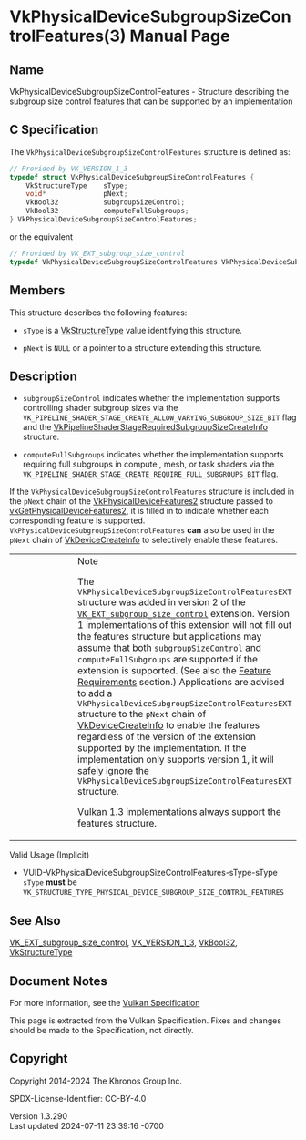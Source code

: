 # VkPhysicalDeviceSubgroupSizeControlFeatures(3) Manual Page

## Name

VkPhysicalDeviceSubgroupSizeControlFeatures - Structure describing the
subgroup size control features that can be supported by an
implementation



## <a href="#_c_specification" class="anchor"></a>C Specification

The `VkPhysicalDeviceSubgroupSizeControlFeatures` structure is defined
as:

``` c
// Provided by VK_VERSION_1_3
typedef struct VkPhysicalDeviceSubgroupSizeControlFeatures {
    VkStructureType    sType;
    void*              pNext;
    VkBool32           subgroupSizeControl;
    VkBool32           computeFullSubgroups;
} VkPhysicalDeviceSubgroupSizeControlFeatures;
```

or the equivalent

``` c
// Provided by VK_EXT_subgroup_size_control
typedef VkPhysicalDeviceSubgroupSizeControlFeatures VkPhysicalDeviceSubgroupSizeControlFeaturesEXT;
```

## <a href="#_members" class="anchor"></a>Members

This structure describes the following features:

- `sType` is a [VkStructureType](https://registry.khronos.org/vulkan/specs/1.3-extensions/man/html/VkStructureType.html) value identifying
  this structure.

- `pNext` is `NULL` or a pointer to a structure extending this
  structure.

## <a href="#_description" class="anchor"></a>Description

- <span id="extension-features-subgroupSizeControl"></span>
  `subgroupSizeControl` indicates whether the implementation supports
  controlling shader subgroup sizes via the
  `VK_PIPELINE_SHADER_STAGE_CREATE_ALLOW_VARYING_SUBGROUP_SIZE_BIT` flag
  and the
  [VkPipelineShaderStageRequiredSubgroupSizeCreateInfo](https://registry.khronos.org/vulkan/specs/1.3-extensions/man/html/VkPipelineShaderStageRequiredSubgroupSizeCreateInfo.html)
  structure.

- <span id="extension-features-computeFullSubgroups"></span>
  `computeFullSubgroups` indicates whether the implementation supports
  requiring full subgroups in compute , mesh, or task shaders via the
  `VK_PIPELINE_SHADER_STAGE_CREATE_REQUIRE_FULL_SUBGROUPS_BIT` flag.

If the `VkPhysicalDeviceSubgroupSizeControlFeatures` structure is
included in the `pNext` chain of the
[VkPhysicalDeviceFeatures2](https://registry.khronos.org/vulkan/specs/1.3-extensions/man/html/VkPhysicalDeviceFeatures2.html) structure
passed to
[vkGetPhysicalDeviceFeatures2](https://registry.khronos.org/vulkan/specs/1.3-extensions/man/html/vkGetPhysicalDeviceFeatures2.html), it is
filled in to indicate whether each corresponding feature is supported.
`VkPhysicalDeviceSubgroupSizeControlFeatures` **can** also be used in
the `pNext` chain of [VkDeviceCreateInfo](https://registry.khronos.org/vulkan/specs/1.3-extensions/man/html/VkDeviceCreateInfo.html) to
selectively enable these features.

<table>
<colgroup>
<col style="width: 50%" />
<col style="width: 50%" />
</colgroup>
<tbody>
<tr>
<td class="icon"><em></em></td>
<td class="content">Note
<p>The <code>VkPhysicalDeviceSubgroupSizeControlFeaturesEXT</code>
structure was added in version 2 of the <a
href="https://registry.khronos.org/vulkan/specs/1.3-extensions/man/html/VK_EXT_subgroup_size_control.html"><code>VK_EXT_subgroup_size_control</code></a>
extension. Version 1 implementations of this extension will not fill out
the features structure but applications may assume that both
<code>subgroupSizeControl</code> and <code>computeFullSubgroups</code>
are supported if the extension is supported. (See also the <a
href="https://registry.khronos.org/vulkan/specs/1.3-extensions/html/vkspec.html#features-requirements"
target="_blank" rel="noopener">Feature Requirements</a> section.)
Applications are advised to add a
<code>VkPhysicalDeviceSubgroupSizeControlFeaturesEXT</code> structure to
the <code>pNext</code> chain of <a
href="https://registry.khronos.org/vulkan/specs/1.3-extensions/man/html/VkDeviceCreateInfo.html">VkDeviceCreateInfo</a> to enable the
features regardless of the version of the extension supported by the
implementation. If the implementation only supports version 1, it will
safely ignore the
<code>VkPhysicalDeviceSubgroupSizeControlFeaturesEXT</code>
structure.</p>
<p>Vulkan 1.3 implementations always support the features
structure.</p></td>
</tr>
</tbody>
</table>

Valid Usage (Implicit)

- <a href="#VUID-VkPhysicalDeviceSubgroupSizeControlFeatures-sType-sType"
  id="VUID-VkPhysicalDeviceSubgroupSizeControlFeatures-sType-sType"></a>
  VUID-VkPhysicalDeviceSubgroupSizeControlFeatures-sType-sType  
  `sType` **must** be
  `VK_STRUCTURE_TYPE_PHYSICAL_DEVICE_SUBGROUP_SIZE_CONTROL_FEATURES`

## <a href="#_see_also" class="anchor"></a>See Also

[VK_EXT_subgroup_size_control](https://registry.khronos.org/vulkan/specs/1.3-extensions/man/html/VK_EXT_subgroup_size_control.html),
[VK_VERSION_1_3](https://registry.khronos.org/vulkan/specs/1.3-extensions/man/html/VK_VERSION_1_3.html), [VkBool32](https://registry.khronos.org/vulkan/specs/1.3-extensions/man/html/VkBool32.html),
[VkStructureType](https://registry.khronos.org/vulkan/specs/1.3-extensions/man/html/VkStructureType.html)

## <a href="#_document_notes" class="anchor"></a>Document Notes

For more information, see the <a
href="https://registry.khronos.org/vulkan/specs/1.3-extensions/html/vkspec.html#VkPhysicalDeviceSubgroupSizeControlFeatures"
target="_blank" rel="noopener">Vulkan Specification</a>

This page is extracted from the Vulkan Specification. Fixes and changes
should be made to the Specification, not directly.

## <a href="#_copyright" class="anchor"></a>Copyright

Copyright 2014-2024 The Khronos Group Inc.

SPDX-License-Identifier: CC-BY-4.0

Version 1.3.290  
Last updated 2024-07-11 23:39:16 -0700
